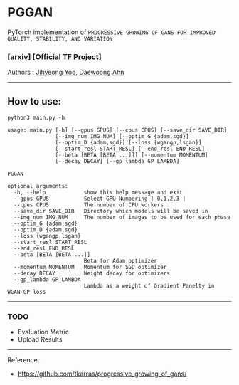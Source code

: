 # PGGAN

PyTorch implementation of `PROGRESSIVE GROWING OF GANS FOR IMPROVED QUALITY, STABILITY, AND VARIATION`


### [[arxiv]](https://arxiv.org/abs/1710.10196) [[Official TF Project]](https://github.com/tkarras/progressive_growing_of_gans)

Authors : [Jihyeong Yoo](https://github.com/YooJiHyeong), [Daewoong Ahn](https://github.com/zsef123)

<hr>

## How to use:

```
python3 main.py -h

usage: main.py [-h] [--gpus GPUS] [--cpus CPUS] [--save_dir SAVE_DIR]
               [--img_num IMG_NUM] [--optim_G {adam,sgd}]
               [--optim_D {adam,sgd}] [--loss {wgangp,lsgan}]
               [--start_resl START_RESL] [--end_resl END_RESL]
               [--beta [BETA [BETA ...]]] [--momentum MOMENTUM]
               [--decay DECAY] [--gp_lambda GP_LAMBDA]

PGGAN

optional arguments:
  -h, --help            show this help message and exit
  --gpus GPUS           Select GPU Numbering | 0,1,2,3 |
  --cpus CPUS           The number of CPU workers
  --save_dir SAVE_DIR   Directory which models will be saved in
  --img_num IMG_NUM     The number of images to be used for each phase
  --optim_G {adam,sgd}
  --optim_D {adam,sgd}
  --loss {wgangp,lsgan}
  --start_resl START_RESL
  --end_resl END_RESL
  --beta [BETA [BETA ...]]
                        Beta for Adam optimizer
  --momentum MOMENTUM   Momentum for SGD optimizer
  --decay DECAY         Weight decay for optimizers
  --gp_lambda GP_LAMBDA
                        Lambda as a weight of Gradient Panelty in WGAN-GP loss
```

<hr>

### TODO 

 - Evaluation Metric
 - Upload Results

<hr>

Reference:
 - https://github.com/tkarras/progressive_growing_of_gans/

